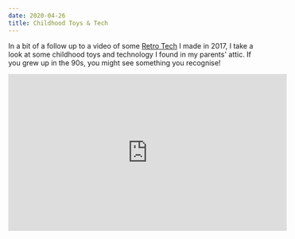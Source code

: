 ```yaml
---
date: 2020-04-26
title: Childhood Toys & Tech
---
```


<BlogPostHeader />

In a bit of a follow up to a video of some [Retro Tech](retro-tech) I made in 2017, I take a look at some childhood toys and technology I found in my parents' attic. If you grew up in the 90s, you might see something you recognise!

<iframe width="560" height="315" src="https://www.youtube.com/embed/j4YybLUBFBU" frameborder="0" allow="accelerometer; autoplay; encrypted-media; gyroscope; picture-in-picture" allowfullscreen></iframe>